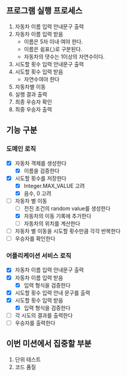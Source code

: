 ## 프로그램 실행 프로세스
1. 자동차 이름 입력 안내문구 출력
2. 자동차 이름 입력 받음
    - 이름은 5자 이내 여야 한다.
    - 이름은 쉼표(,)로 구분된다.
    - 자동차의 댓수는 1이상의 자연수이다.
3. 시도할 횟수 입력 안내문구 출력
4. 시도할 횟수 입력 받음
   - 자연수여야 한다
5. 자동차별 이동
6. 실행 결과 출력
7. 최종 우승자 확인
8. 최중 우승자 출력

## 기능 구분
### 도메인 로직
- [x] 자동차 객체를 생성한다
  - [x] 이름을 검증한다
- [x] 시도할 횟수를 저장한다
  - [x] Integer.MAX_VALUE 고려
  - [x] 음수, 0 고려
- [ ] 자동차 별 이동
  - [ ] 전진 조건의 random value를 생성한다
  - [x] 자동차의 이동 기록에 추가한다
  - [ ] 자동차의 위치를 계산한다
- [ ] 자동차 별 이동을 시도할 횟수만큼 각각 반복한다
- [ ] 우승자를 확인한다

### 어플리케이션 서비스 로직
- [x] 자동차 이름 입력 안내문구 출력
- [x] 자동차 이름 입력 받음
  - [x] 입력 형식을 검증한다
- [x] 시도할 횟수 입력 안내 문구를 출력
- [x] 시도할 횟수 입력 받음
  - [x] 입력 형식을 검증한다
- [ ] 각 시도의 결과를 출력한다
- [ ] 우승자를 출력한다

## 이번 미션에서 집중할 부분
1. 단위 테스트
2. 코드 품질